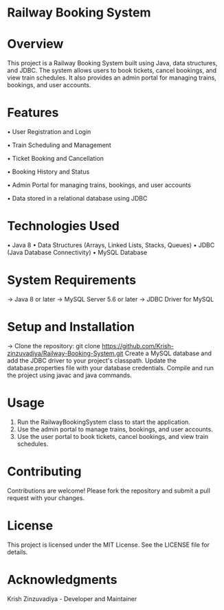 # Railway Booking System


# Overview
This project is a Railway Booking System built using Java, data structures, and JDBC. The system allows users to book tickets, cancel bookings, and view train schedules. It also provides an admin portal for managing trains, bookings, and user accounts.

# Features
• User Registration and Login

• Train Scheduling and Management

• Ticket Booking and Cancellation

• Booking History and Status

• Admin Portal for managing trains, bookings, and user accounts

• Data stored in a relational database using JDBC

# Technologies Used
• Java 8
• Data Structures (Arrays, Linked Lists, Stacks, Queues)
• JDBC (Java Database Connectivity)
• MySQL Database

# System Requirements
→ Java 8 or later
→ MySQL Server 5.6 or later
→ JDBC Driver for MySQL

# Setup and Installation

→ Clone the repository: git clone https://github.com/Krish-zinzuvadiya/Railway-Booking-System.git
  Create a MySQL database and add the JDBC driver to your project's classpath.
  Update the database.properties file with your database credentials.
  Compile and run the project using javac and java commands.
  
# Usage
1. Run the RailwayBookingSystem class to start the application.
2. Use the admin portal to manage trains, bookings, and user accounts.
3. Use the user portal to book tickets, cancel bookings, and view train schedules.

# Contributing
Contributions are welcome! Please fork the repository and submit a pull request with your changes.

# License
This project is licensed under the MIT License. See the LICENSE file for details.

# Acknowledgments
Krish Zinzuvadiya - Developer and Maintainer
